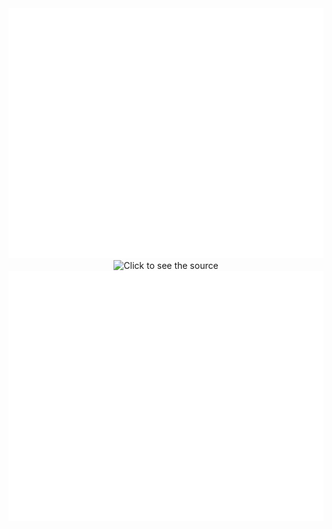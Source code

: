 <div align="center">
  		<img src="header.svg" width="800" height="400" alt="Click to see the source">
  <img src="https://streak-stats.demolab.com?user=NikunjSinghania&theme=graywhite&hide_border=true" width="800" height="400" alt="Click to see the source">
  		<img src="languages.svg" width="800" height="400" alt="Click to see the source">
</div>
